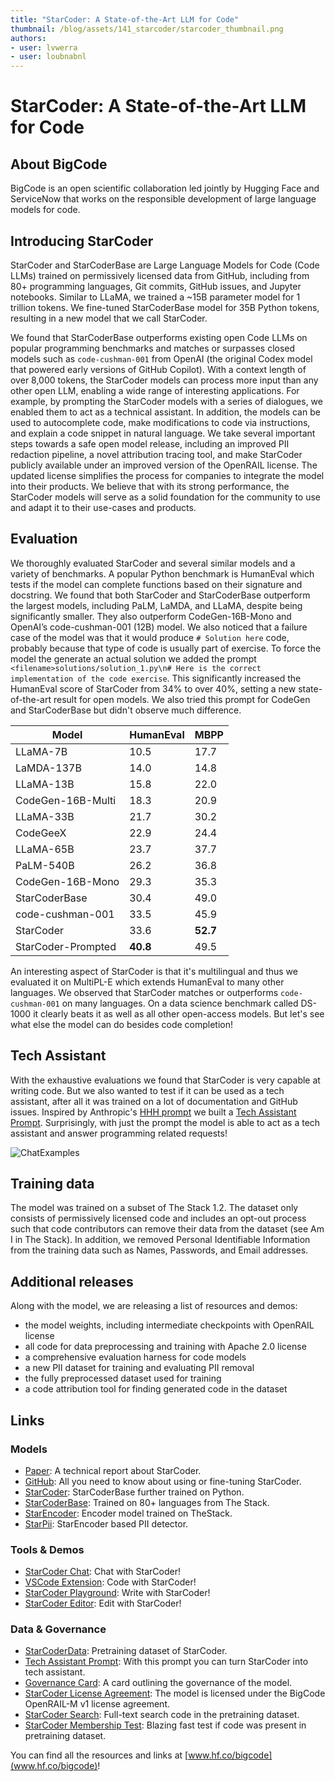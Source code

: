 ```yaml
---
title: "StarCoder: A State-of-the-Art LLM for Code" 
thumbnail: /blog/assets/141_starcoder/starcoder_thumbnail.png
authors:
- user: lvwerra
- user: loubnabnl
---
```


# StarCoder: A State-of-the-Art LLM for Code

<!-- {blog_metadata} -->
<!-- {authors} -->

## About BigCode

BigCode is an open scientific collaboration led jointly by Hugging Face and ServiceNow that works on the responsible development of large language models for code.

## Introducing StarCoder

StarCoder and StarCoderBase are Large Language Models for Code (Code LLMs) trained on permissively licensed data from GitHub, including from 80+ programming languages, Git commits, GitHub issues, and Jupyter notebooks. Similar to LLaMA, we trained a ~15B parameter model for 1 trillion tokens. We fine-tuned StarCoderBase model for 35B Python tokens, resulting in a new model that we call StarCoder.  

We found that StarCoderBase outperforms existing open Code LLMs on popular programming benchmarks and matches or surpasses closed models such as `code-cushman-001` from OpenAI (the original Codex model that powered early versions of GitHub Copilot). With a context length of over 8,000 tokens, the StarCoder models can process more input than any other open LLM, enabling a wide range of interesting applications. For example, by prompting the StarCoder models with a series of dialogues, we enabled them to act as a technical assistant. In addition, the models can be used to autocomplete code, make modifications to code via instructions, and explain a code snippet in natural language. 
We take several important steps towards a safe open model release, including an improved PII redaction pipeline, a novel attribution tracing tool, and make StarCoder publicly available
under an improved version of the OpenRAIL license. The updated license simplifies the process for companies to integrate the model into their products. We believe that with its strong performance, the StarCoder models will serve as a solid foundation for the community to use and adapt it to their use-cases and products. 

## Evaluation

We thoroughly evaluated StarCoder and several similar models and a variety of benchmarks. A popular Python benchmark is HumanEval which tests if the model can complete functions based on their signature and docstring. We found that both StarCoder and StarCoderBase outperform the largest models, including PaLM, LaMDA, and LLaMA, despite being significantly smaller. They also outperform CodeGen-16B-Mono and OpenAI’s code-cushman-001 (12B) model. We also noticed that a failure case of the model was that it would produce `# Solution here` code, probably because that type of code is usually part of exercise. To force the model the generate an actual solution we added the prompt `<filename>solutions/solution_1.py\n# Here is the correct implementation of the code exercise`. This significantly increased the HumanEval score of StarCoder from 34% to over 40%, setting a new state-of-the-art result for open models. We also tried this prompt for CodeGen and StarCoderBase but didn't observe much difference.

| **Model**          | **HumanEval** | **MBPP** |
|--------------------|--------------|----------|
| LLaMA-7B           | 10.5         | 17.7     |
| LaMDA-137B         | 14.0         | 14.8     |
| LLaMA-13B          | 15.8         | 22.0     |
| CodeGen-16B-Multi  | 18.3         | 20.9     |
| LLaMA-33B          | 21.7         | 30.2     |
| CodeGeeX           | 22.9         | 24.4     |
| LLaMA-65B          | 23.7         | 37.7     |
| PaLM-540B          | 26.2         | 36.8     |
| CodeGen-16B-Mono   | 29.3         | 35.3     |
| StarCoderBase      | 30.4         | 49.0     |
| code-cushman-001   | 33.5         | 45.9     |
| StarCoder          | 33.6         | **52.7** |
| StarCoder-Prompted | **40.8**     | 49.5     |

An interesting aspect of StarCoder is that it's multilingual and thus we evaluated it on MultiPL-E which extends HumanEval to many other languages. We observed that StarCoder matches or outperforms `code-cushman-001` on many languages. On a data science benchmark called DS-1000 it clearly beats it as well as all other open-access models. But let's see what else the model can do besides code completion!

## Tech Assistant

With the exhaustive evaluations we found that StarCoder is very capable at writing code. But we also wanted to test if it can be used as a tech assistant, after all it was trained on a lot of documentation and GitHub issues. Inspired by Anthropic's [HHH prompt](https://gist.github.com/jareddk/2509330f8ef3d787fc5aaac67aab5f11#file-hhh_prompt-txt) we built a [Tech Assistant Prompt](https://huggingface.co/datasets/bigcode/ta-prompt). Surprisingly, with just the prompt the model is able to act as a tech assistant and answer programming related requests!

![ChatExamples](https://huggingface.co/datasets/bigcode/admin/resolve/main/StarCoderChatExamples.png)

## Training data

The model was trained on a subset of The Stack 1.2. The dataset only consists of permissively licensed code and includes an opt-out process such that code contributors can remove their data from the dataset (see Am I in The Stack). In addition, we removed Personal Identifiable Information from the training data such as Names, Passwords, and Email addresses.

## Additional releases
Along with the model, we are releasing a list of resources and demos:
- the model weights, including intermediate checkpoints with OpenRAIL license
- all code for data preprocessing and training with Apache 2.0 license
- a comprehensive evaluation harness for code models
- a new PII dataset for training and evaluating PII removal
- the fully preprocessed dataset used for training
- a code attribution tool for finding generated code in the dataset

## Links

### Models
- [Paper](): A technical report about StarCoder.
- [GitHub](https://github.com/bigcode-project/starcoder/tree/main): All you need to know about using or fine-tuning StarCoder.
- [StarCoder](https://huggingface.co/bigcode/starcoder): StarCoderBase further trained on Python.
- [StarCoderBase](https://huggingface.co/bigcode/starcoderbase): Trained on 80+ languages from The Stack.
- [StarEncoder](https://huggingface.co/bigcode/starencoder): Encoder model trained on TheStack.
- [StarPii](https://huggingface.co/bigcode/starpii): StarEncoder based PII detector.

### Tools & Demos
- [StarCoder Chat](hf.co/chat/starcoder): Chat with StarCoder!
- [VSCode Extension](https://marketplace.visualstudio.com/items?itemName=HuggingFace.huggingface-vscode): Code with StarCoder!
- [StarCoder Playground](https://huggingface.co/spaces/bigcode/bigcode-playground): Write with StarCoder!
- [StarCoder Editor](https://huggingface.co/spaces/bigcode/bigcode-playground): Edit with StarCoder!

### Data & Governance
- [StarCoderData](https://huggingface.co/datasets/bigcode/starcoderdata): Pretraining dataset of StarCoder.
- [Tech Assistant Prompt](https://huggingface.co/datasets/bigcode/ta-prompt): With this prompt you can turn StarCoder into tech assistant.
- [Governance Card](): A card outlining the governance of the model.
- [StarCoder License Agreement](https://huggingface.co/spaces/bigcode/bigcode-model-license-agreement): The model is licensed under the BigCode OpenRAIL-M v1 license agreement.
- [StarCoder Search](https://huggingface.co/spaces/bigcode/search): Full-text search code in the pretraining dataset.
- [StarCoder Membership Test](stack.dataportraits.org): Blazing fast test if code was present in pretraining dataset.



You can find all the resources and links at [www.hf.co/bigcode](www.hf.co/bigcode)!
